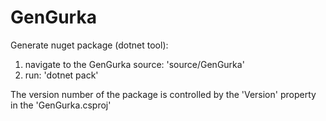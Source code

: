 # GenGurka

Generate nuget package (dotnet tool):

1. navigate to the GenGurka source: 'source/GenGurka'
1. run: 'dotnet pack'

The version number of the package is controlled by the 'Version' property in the 'GenGurka.csproj'
